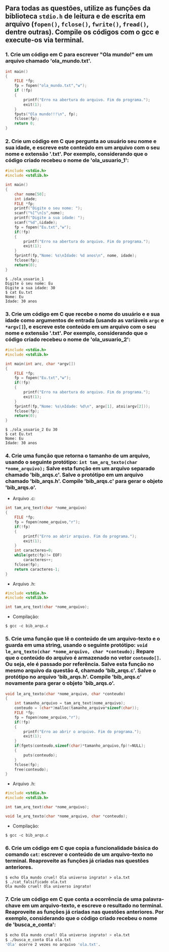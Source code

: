 ## Para todas as questões, utilize as funções da biblioteca `stdio.h` de leitura e de escrita em arquivo (`fopen()`, `fclose()`, `fwrite()`, `fread()`, dentre outras). Compile os códigos com o gcc e execute-os via terminal.

### 1. Crie um código em C para escrever "Ola mundo!" em um arquivo chamado 'ola_mundo.txt'.
```C
int main()
{
	FILE *fp;
	fp = fopen("ola_mundo.txt","w");
	if (!fp)
	{
		printf("Erro na abertura do arquivo. Fim do programa.");
		exit(1);
	}
	fputs("Ola mundo!!!\n", fp);
	fclose(fp);
	return 0;
}
```

### 2. Crie um código em C que pergunta ao usuário seu nome e sua idade, e escreve este conteúdo em um arquivo com o seu nome e extensão '.txt'. Por exemplo, considerando que o código criado recebeu o nome de 'ola_usuario_1':
```C
#include <stdio.h>
#include <stdlib.h>

int main()
{
	char nome[50];
	int idade;
	FILE *fp;
	printf("Digite o seu nome: ");
	scanf("%[^\n]s",nome);
	printf("Digite a sua idade: ");
	scanf("%d",&idade);
	fp = fopen("Eu.txt","w");
	if(!fp)
	{
		printf("Erro na abertura do arquivo. Fim do programa.");
		exit(1);
	}
	fprintf(fp,"Nome: %s\nIdade: %d anos\n", nome, idade);
	fclose(fp);
	return(0);
}
```

```
$ ./ola_usuario_1
Digite o seu nome: Eu
Digite a sua idade: 30
$ cat Eu.txt
Nome: Eu
Idade: 30 anos
```

### 3. Crie um código em C que recebe o nome do usuário e e sua idade como argumentos de entrada (usando as variáveis `argc` e `*argv[]`), e escreve este conteúdo em um arquivo com o seu nome e extensão '.txt'. Por exemplo, considerando que o código criado recebeu o nome de 'ola_usuario_2':
```C
#include <stdio.h>
#include <stdlib.h>

int main(int arc, char *argv[])
{
	FILE *fp;
	fp = fopen("Eu.txt","w");
	if(!fp)
	{
		printf("Erro na abertura do arquivo. Fim do programa.");
		exit(1);
	}
	fprintf(fp,"Nome: %s\nIdade: %d\n", argv[1], atoi(argv[2]));
	fclose(fp);
	return(0);
}
```

```
$ ./ola_usuario_2 Eu 30
$ cat Eu.txt
Nome: Eu
Idade: 30 anos
```

### 4. Crie uma função que retorna o tamanho de um arquivo, usando o seguinte protótipo: `int tam_arq_texto(char *nome_arquivo);` Salve esta função em um arquivo separado chamado 'bib_arqs.c'. Salve o protótipo em um arquivo chamado 'bib_arqs.h'. Compile 'bib_arqs.c' para gerar o objeto 'bib_arqs.o'.
* Arquivo .c:
```C
int tam_arq_text(char *nome_arquivo)
{
	FILE *fp;
	fp = fopen(nome_arquivo,"r");
	if(!fp)
	{
		printf("Erro ao abrir arquivo. Fim do programa.");
		exit(1);
	}
	int caracteres=0;
	while(getc(fp)!= EOF)
		caracteres++;
	fclose(fp);
	return caracteres-1;
}
```

* Arquivo .h:
```H
#include <stdio.h>
#include <stdlib.h>

int tam_arq_text(char *nome_arquivo);
```

* Compilação:
```
$ gcc -c bib_arqs.c
```


### 5. Crie uma função que lê o conteúdo de um arquivo-texto e o guarda em uma string, usando o seguinte protótipo: `void le_arq_texto(char *nome_arquivo, char *conteudo);` Repare que o conteúdo do arquivo é armazenado no vetor `conteudo[]`. Ou seja, ele é passado por referência. Salve esta função no mesmo arquivo da questão 4, chamado 'bib_arqs.c'. Salve o protótipo no arquivo 'bib_arqs.h'. Compile 'bib_arqs.c' novamente para gerar o objeto 'bib_arqs.o'.
```C
void le_arq_texto(char *nome_arquivo, char *conteudo)
{
	int tamanho_arquivo = tam_arq_text(nome_arquivo);
	conteudo = (char*)malloc(tamanho_arquivo*sizeof(char));
	FILE *fp;
	fp = fopen(nome_arquivo,"r");
	if(!fp)
	{
		printf("Erro ao abrir o arquivo. Fim do programa.");
		exit(1);
	}
	if(fgets(conteudo,sizeof(char)*tamanho_arquivo,fp)!=NULL);
	{
		puts(conteudo);
	}
	fclose(fp);
	free(conteudo);
}
```

* Arquivo .h:
```H
#include <stdio.h>
#include <stdlib.h>

int tam_arq_text(char *nome_arquivo);

void le_arq_texto(char *nome_arquivo, char *conteudo);
```

* Compilação:
```
$ gcc -c bib_arqs.c
```

### 6. Crie um código em C que copia a funcionalidade básica do comando `cat`: escrever o conteúdo de um arquivo-texto no terminal. Reaproveite as funções já criadas nas questões anteriores.



```
$ echo Ola mundo cruel! Ola universo ingrato! > ola.txt
$ ./cat_falsificado ola.txt
Ola mundo cruel! Ola universo ingrato!
```

### 7. Crie um código em C que conta a ocorrência de uma palavra-chave em um arquivo-texto, e escreve o resultado no terminal. Reaproveite as funções já criadas nas questões anteriores. Por exemplo, considerando que o código criado recebeu o nome de 'busca_e_conta':

```bash
$ echo Ola mundo cruel! Ola universo ingrato! > ola.txt
$ ./busca_e_conta Ola ola.txt
'Ola' ocorre 2 vezes no arquivo 'ola.txt'.
```
